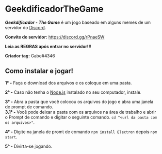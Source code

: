 # GeekdificadorTheGame

__*Geekdificador - The Game*__ é um jogo baseado em alguns memes de um servidor do [Discord](https://discordapp.com/).

**Convite do servidor:** https://discord.gg/rPnaeSW

**Leia as REGRAS após entrar no servidor!!!**

**Criador tag:** Gabe#4346  

## Como instalar e jogar!

**1° -** Faça o download dos arquivos e os coloque em uma pasta.  

**2° -** Caso não tenha o [Node.js](https://nodejs.org/en/) instalado no seu computador, instale.  

**3° -** Abra a pasta que você colocou os arquivos do jogo e abra uma janela de prompt de comando.  
  **3.1° -** Você pode deixar a pasta com os arquivos na área de trabalho e abrir o Prompt de comando e digitar o seguinte comando. `cd "<url da pasta com os arquivos>"`.
  
  **4° -** Digite na janela de promt de comando `npm install Electron` depois `npm start`.
  
  **5° -** Divirta-se jogando.
